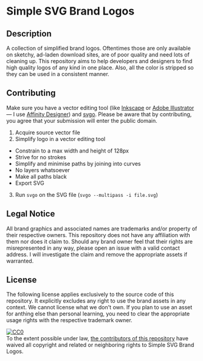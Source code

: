 # Simple SVG Brand Logos

## Description

A collection of simplified brand logos. Oftentimes those are only available on sketchy, ad-laden download sites, are of poor quality and need lots of cleaning up. This repository aims to help developers and designers to find high quality logos of any kind in one place. Also, all the color is stripped so they can be used in a consistent manner.

## Contributing

Make sure you have a vector editing tool (like [Inkscape](https://inkscape.org/) or [Adobe Illustrator](https://www.adobe.com/products/illustrator/) — I use [Affinity Designer](https://affinity.serif.com/designer/)) and [svgo](https://github.com/svg/svgo). Please be aware that by contributing, you agree that your submission will enter the public domain.

1. Acquire source vector file
2. Simplify logo in a vector editing tool
  - Constrain to a max width and height of 128px
  - Strive for no strokes
  - Simplify and minimise paths by joining into curves
  - No layers whatsoever
  - Make all paths black
  - Export SVG
3. Run `svgo` on the SVG file (`svgo --multipass -i file.svg`)

## Legal Notice

All brand graphics and associated names are trademarks and/or property of their respective owners. This repository does not have any affiliation with them nor does it claim to. Should any brand owner feel that their rights are misrepresented in any way, please open an issue with a valid contact address. I will investigate the claim and remove the appropriate assets if warranted.

## License

The following license applies exclusively to the source code of this repository. It explicitly excludes any right to use the brand assets in any context. We cannot license what we don't own. If you plan to use an asset for anthing else than personal learning, you need to clear the appropriate usage rights with the respective trademark owner.

<p xmlns:dct="http://purl.org/dc/terms/" xmlns:vcard="http://www.w3.org/2001/vcard-rdf/3.0#">
  <a rel="license"
     href="http://creativecommons.org/publicdomain/zero/1.0/">
    <img src="http://i.creativecommons.org/p/zero/1.0/88x31.png" style="border-style: none;" alt="CC0" />
  </a>
  <br />
  To the extent possible under law,
  <a rel="dct:publisher"
     href="https://github.com/herrbischoff/simple-svg-brand-logos/graphs/contributors">
    <span property="dct:title">the contributors of this repository</span></a>
  have waived all copyright and related or neighboring rights to
  <span property="dct:title">Simple SVG Brand Logos</span>.
</p>
